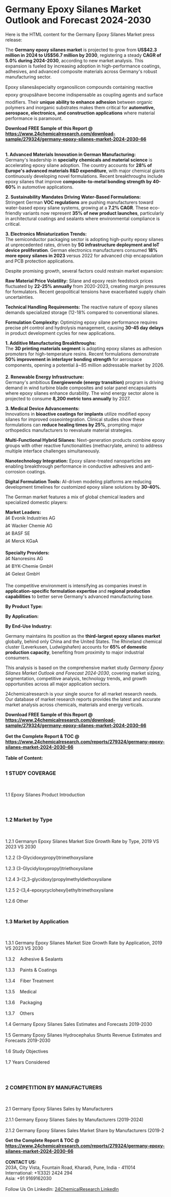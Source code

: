 <h1>Germany Epoxy Silanes Market Outlook and Forecast 2024-2030</h1><p>Here is the HTML content for the Germany Epoxy Silanes Market press release:


</p><p>The <strong>Germany epoxy silanes market</strong> is projected to grow from <strong>US$42.3 million in 2024 to US$56.7 million by 2030</strong>, registering a steady <strong>CAGR of 5.0% during 2024-2030</strong>, according to new market analysis. This expansion is fueled by increasing adoption in high-performance coatings, adhesives, and advanced composite materials across Germany's robust manufacturing sector.</p><p>Epoxy silanesâspecialty organosilicon compounds containing reactive epoxy groupsâhave become indispensable as coupling agents and surface modifiers. Their <strong>unique ability to enhance adhesion</strong> between organic polymers and inorganic substrates makes them critical for <strong>automotive, aerospace, electronics, and construction applications</strong> where material performance is paramount.</p><div><b>Download FREE Sample of this Report @ 
            <a href="https://www.24chemicalresearch.com/download-sample/279324/germany-epoxy-silanes-market-2024-2030-66">
            https://www.24chemicalresearch.com/download-sample/279324/germany-epoxy-silanes-market-2024-2030-66</a></b></div><br><p><strong>1. Advanced Materials Innovation in German Manufacturing:</strong><br>
Germany's leadership in <strong>specialty chemicals and material science</strong> is accelerating epoxy silane adoption. The country accounts for <strong>28% of Europe's advanced materials R&amp;D expenditure</strong>, with major chemical giants continuously developing novel formulations. Recent breakthroughs include epoxy silanes that improve <strong>composite-to-metal bonding strength by 40-60%</strong> in automotive applications.</p><p><strong>2. Sustainability Mandates Driving Water-Based Formulations:</strong><br>
Stringent German <strong>VOC regulations</strong> are pushing manufacturers toward water-based epoxy silane systems, growing at a <strong>7.2% CAGR</strong>. These eco-friendly variants now represent <strong>35% of new product launches</strong>, particularly in architectural coatings and sealants where environmental compliance is critical.</p><p><strong>3. Electronics Miniaturization Trends:</strong><br>
The semiconductor packaging sector is adopting high-purity epoxy silanes at unprecedented rates, driven by <strong>5G infrastructure deployment and IoT device proliferation</strong>. German electronics manufacturers consumed <strong>18% more epoxy silanes in 2023</strong> versus 2022 for advanced chip encapsulation and PCB protection applications.</p><p>Despite promising growth, several factors could restrain market expansion:</p><p><strong>Raw Material Price Volatility:</strong> Silane and epoxy resin feedstock prices fluctuated by <strong>22-25% annually</strong> from 2020-2023, creating margin pressures for formulators. Recent geopolitical tensions have exacerbated supply chain uncertainties.</p><p><strong>Technical Handling Requirements:</strong> The reactive nature of epoxy silanes demands specialized storage (12-18% compared to conventional silanes.</p><p><strong>Formulation Complexity:</strong> Optimizing epoxy silane performance requires precise pH control and hydrolysis management, causing <strong>30-45 day delays</strong> in product development cycles for new applications.</p><p><strong>1. Additive Manufacturing Breakthroughs:</strong><br>
The <strong>3D printing materials segment</strong> is adopting epoxy silanes as adhesion promoters for high-temperature resins. Recent formulations demonstrate <strong>50% improvement in interlayer bonding strength</strong> for aerospace components, opening a potential â¬85 million addressable market by 2026.</p><p><strong>2. Renewable Energy Infrastructure:</strong><br>
Germany's ambitious <strong>Energiewende (energy transition)</strong> program is driving demand in wind turbine blade composites and solar panel encapsulants where epoxy silanes enhance durability. The wind energy sector alone is projected to consume <strong>8,200 metric tons annually</strong> by 2027.</p><p><strong>3. Medical Device Advancements:</strong><br>
Innovations in <strong>bioactive coatings for implants</strong> utilize modified epoxy silanes for improved osseointegration. Clinical studies show these formulations can <strong>reduce healing times by 25%</strong>, prompting major orthopedics manufacturers to reevaluate material strategies.</p><p><strong>Multi-Functional Hybrid Silanes:</strong> Next-generation products combine epoxy groups with other reactive functionalities (methacrylate, amino) to address multiple interface challenges simultaneously.</p><p><strong>Nanotechnology Integration:</strong> Epoxy silane-treated nanoparticles are enabling breakthrough performance in conductive adhesives and anti-corrosion coatings.</p><p><strong>Digital Formulation Tools:</strong> AI-driven modeling platforms are reducing development timelines for customized epoxy silane solutions by <strong>30-40%</strong>.</p><p>The German market features a mix of global chemical leaders and specialized domestic players:</p><p><strong>Market Leaders:</strong><br>
â¢ Evonik Industries AG<br>
â¢ Wacker Chemie AG<br>
â¢ BASF SE<br>
â¢ Merck KGaA</p><p><strong>Specialty Providers:</strong><br>
â¢ Nanoresins AG<br>
â¢ BYK-Chemie GmbH<br>
â¢ Gelest GmbH</p><p>The competitive environment is intensifying as companies invest in <strong>application-specific formulation expertise</strong> and <strong>regional production capabilities</strong> to better serve Germany's advanced manufacturing base.</p><p><strong>By Product Type:</strong></p><p><strong>By Application:</strong></p><p><strong>By End-Use Industry:</strong></p><p>Germany maintains its position as the <strong>third-largest epoxy silanes market</strong> globally, behind only China and the United States. The Rhineland chemical cluster (Leverkusen, Ludwigshafen) accounts for <strong>65% of domestic production capacity</strong>, benefiting from proximity to major industrial consumers.</p><p>This analysis is based on the comprehensive market study <em>Germany Epoxy Silanes Market Outlook and Forecast 2024-2030</em>, covering market sizing, segmentation, competitive analysis, technology trends, and growth opportunities across all major application sectors.</p><p>24chemicalresearch is your single source for all market research needs. Our database of market research reports provides the latest and accurate market analysis across chemicals, materials and energy verticals.</p><div><b>Download FREE Sample of this Report @ 
            <a href="https://www.24chemicalresearch.com/download-sample/279324/germany-epoxy-silanes-market-2024-2030-66">
            https://www.24chemicalresearch.com/download-sample/279324/germany-epoxy-silanes-market-2024-2030-66</a></b></div><br><div><b>Get the Complete Report & TOC @ 
            <a href="https://www.24chemicalresearch.com/reports/279324/germany-epoxy-silanes-market-2024-2030-66">
            https://www.24chemicalresearch.com/reports/279324/germany-epoxy-silanes-market-2024-2030-66</a></b></div><br>
            <b>Table of Content:</b><p><h2><span style="font-size:16px"><strong>1 STUDY COVERAGE</strong></span></h2><br />
<p>1.1 Epoxy Silanes Product Introduction</p><br />
<h2><span style="font-size:16px"><strong>1.2 Market by Type</strong></span></h2><br />
<p>1.2.1 Germanyn Epoxy Silanes Market Size Growth Rate by Type, 2019 VS 2023 VS 2030<br /><br />
1.2.2 (3-Glycidoxypropyl)trimethoxysilane&nbsp;&nbsp; &nbsp;<br /><br />
1.2.3 (3-Glycidyloxypropyl)triethoxysilane<br /><br />
1.2.4 3-(2,3-glycidoxy)propylmethyldiethoxysilane<br /><br />
1.2.5 2-(3,4-epoxycyclohexyl)ethyltrimethoxysilane<br /><br />
1.2.6 Other<br /><br />
<h2><span style="font-size:16px"><strong>1.3 Market by Application</strong></span></h2><br />
<p>1.3.1 Germany Epoxy Silanes Market Size Growth Rate by Application, 2019 VS 2023 VS 2030<br /><br />
1.3.2&nbsp;&nbsp; &nbsp;Adhesive & Sealants<br /><br />
1.3.3&nbsp;&nbsp; &nbsp;Paints & Coatings<br /><br />
1.3.4&nbsp;&nbsp; &nbsp;Fiber Treatment<br /><br />
1.3.5&nbsp;&nbsp; &nbsp;Medical<br /><br />
1.3.6&nbsp;&nbsp; &nbsp;Packaging<br /><br />
1.3.7&nbsp;&nbsp; &nbsp;Others<br /><br />
1.4 Germany Epoxy Silanes Sales Estimates and Forecasts 2019-2030<br /><br />
1.5 Germany Epoxy Silanes Hydrocephalus Shunts Revenue Estimates and Forecasts 2019-2030<br /><br />
1.6 Study Objectives<br /><br />
1.7 Years Considered</p><br />
<h2><span style="font-size:16px"><strong>2 COMPETITION BY MANUFACTURERS</strong></span></h2><br />
<p>2.1 Germany Epoxy Silanes Sales by Manufacturers<br /><br />
2.1.1 Germany Epoxy Silanes Sales by Manufacturers (2019-2024)<br /><br />
2.1.2 Germany Epoxy Silanes Sales Market Share by Manufacturers (2019-2</p><div><b>Get the Complete Report & TOC @ 
            <a href="https://www.24chemicalresearch.com/reports/279324/germany-epoxy-silanes-market-2024-2030-66">
            https://www.24chemicalresearch.com/reports/279324/germany-epoxy-silanes-market-2024-2030-66</a></b></div><br><b>CONTACT US:</b><br>
            203A, City Vista, Fountain Road, Kharadi, Pune, India - 411014<br>
            International: +1(332) 2424 294<br>
            Asia: +91 9169162030 <br><br>
            Follow Us On LinkedIn: <a href="https://www.linkedin.com/company/24chemicalresearch/">24ChemicalResearch LinkedIn</a>